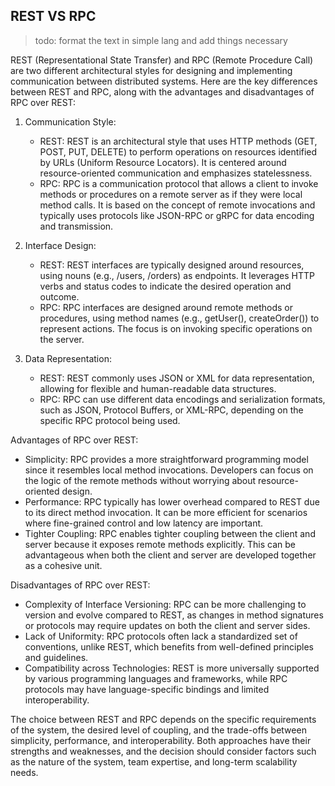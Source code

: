 
## REST VS RPC 

> todo: format the text in simple lang and add things necessary 


REST (Representational State Transfer) and RPC (Remote Procedure Call) are two different architectural styles for designing and implementing communication between distributed systems. Here are the key differences between REST and RPC, along with the advantages and disadvantages of RPC over REST:

1. Communication Style:
   - REST: REST is an architectural style that uses HTTP methods (GET, POST, PUT, DELETE) to perform operations on resources identified by URLs (Uniform Resource Locators). It is centered around resource-oriented communication and emphasizes statelessness.
   - RPC: RPC is a communication protocol that allows a client to invoke methods or procedures on a remote server as if they were local method calls. It is based on the concept of remote invocations and typically uses protocols like JSON-RPC or gRPC for data encoding and transmission.

2. Interface Design:
   - REST: REST interfaces are typically designed around resources, using nouns (e.g., /users, /orders) as endpoints. It leverages HTTP verbs and status codes to indicate the desired operation and outcome.
   - RPC: RPC interfaces are designed around remote methods or procedures, using method names (e.g., getUser(), createOrder()) to represent actions. The focus is on invoking specific operations on the server.

3. Data Representation:
   - REST: REST commonly uses JSON or XML for data representation, allowing for flexible and human-readable data structures.
   - RPC: RPC can use different data encodings and serialization formats, such as JSON, Protocol Buffers, or XML-RPC, depending on the specific RPC protocol being used.

Advantages of RPC over REST:
- Simplicity: RPC provides a more straightforward programming model since it resembles local method invocations. Developers can focus on the logic of the remote methods without worrying about resource-oriented design.
- Performance: RPC typically has lower overhead compared to REST due to its direct method invocation. It can be more efficient for scenarios where fine-grained control and low latency are important.
- Tighter Coupling: RPC enables tighter coupling between the client and server because it exposes remote methods explicitly. This can be advantageous when both the client and server are developed together as a cohesive unit.

Disadvantages of RPC over REST:
- Complexity of Interface Versioning: RPC can be more challenging to version and evolve compared to REST, as changes in method signatures or protocols may require updates on both the client and server sides.
- Lack of Uniformity: RPC protocols often lack a standardized set of conventions, unlike REST, which benefits from well-defined principles and guidelines.
- Compatibility across Technologies: REST is more universally supported by various programming languages and frameworks, while RPC protocols may have language-specific bindings and limited interoperability.

The choice between REST and RPC depends on the specific requirements of the system, the desired level of coupling, and the trade-offs between simplicity, performance, and interoperability. Both approaches have their strengths and weaknesses, and the decision should consider factors such as the nature of the system, team expertise, and long-term scalability needs.